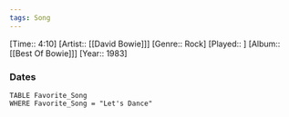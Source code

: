 ```yaml
---
tags: Song  
---
```

[Time:: 4:10]
[Artist:: [[David Bowie]]]
[Genre:: Rock]
[Played:: ]
[Album:: [[Best Of Bowie]]]
[Year:: 1983]
### Dates
````dataview
TABLE Favorite_Song
WHERE Favorite_Song = "Let's Dance"
````